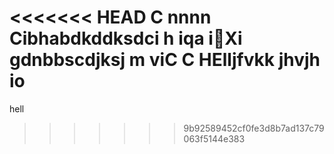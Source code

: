 <<<<<<< HEAD
C
nnnn
Cibhabdkddksdci
h
iqa
iXi
gdnbbscdjksj
m
viC
C
HElljfvkk
jhvjh
io
=======

hell















>>>>>>> 9b92589452cf0fe3d8b7ad137c79063f5144e383
